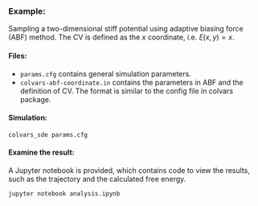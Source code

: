 ### Example:


Sampling a two-dimensional stiff potential using adaptive biasing force (ABF) method. The CV is defined as the $x$ coordinate, i.e. $\xi(x,y)=x$.

#### Files:

- `params.cfg` contains general simulation parameters. 
- `colvars-abf-coordinate.in` contains the parameters in ABF and the definition of CV. The format is similar to the config file in colvars package. 

#### Simulation:

```
colvars_sde params.cfg
```

#### Examine the result:

A Jupyter notebook is provided, which contains code to view the results, such as the trajectory and the calculated free energy. 


```
jupyter notebook analysis.ipynb

```

